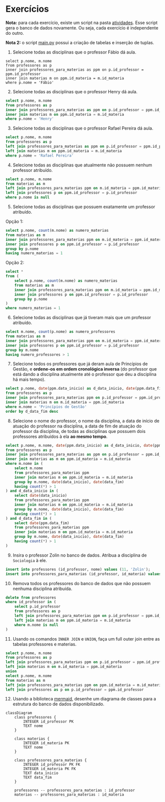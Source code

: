 # Exercícios

**Nota:** para cada exercício, existe um script na pasta [atividades](../gabarito). Esse script gera o banco de dados 
novamente. Ou seja, cada exercício é independente do outro.

**Nota 2:** o script [main.py](../gabarito/main.py) possui a criação de tabelas e inserção de tuplas. 

1. Selecione todas as disciplinas que o professor Fábio dá aula.

```sqlite
select p.nome, m.nome
from professores as p
inner join professores_para_materias as ppm on p.id_professor = ppm.id_professor
inner join materias m on ppm.id_materia = m.id_materia
where p.nome = 'Fábio'
```

2. Selecione todas as disciplinas que o professor Henry dá aula.

```sql
select p.nome, m.nome
from professores as p
inner join professores_para_materias as ppm on p.id_professor = ppm.id_professor
inner join materias m on ppm.id_materia = m.id_materia
where p.nome = 'Henry'
```

3. Selecione todas as disciplinas que o professor Rafael Pereira dá aula.

```sql
select p.nome, m.nome
from professores as p
left join professores_para_materias as ppm on p.id_professor = ppm.id_professor
left join materias m on ppm.id_materia = m.id_materia
where p.nome = 'Rafael Pereira'
```

4. Selecione todas as disciplinas que atualmente não possuem nenhum professor atribuído.

```sql
select p.nome, m.nome
from materias as m
left join professores_para_materias ppm on m.id_materia = ppm.id_materia
left join professores p on ppm.id_professor = p.id_professor
where p.nome is null
```

5. Selecione todas as disciplinas que possuem exatamente um professor atribuído.

Opção 1:

```sql
select p.nome, count(m.nome) as numero_materias
from materias as m
inner join professores_para_materias ppm on m.id_materia = ppm.id_materia
inner join professores p on ppm.id_professor = p.id_professor
group by p.nome
having numero_materias = 1
```

Opção 2:

```sql
select *
from (
    select p.nome, count(m.nome) as numero_materias
    from materias as m
    inner join professores_para_materias ppm on m.id_materia = ppm.id_materia
    inner join professores p on ppm.id_professor = p.id_professor
    group by p.nome
)
where numero_materias = 1
```

6. Selecione todas as disciplinas que já tiveram mais que um professor atribuído.

```sql
select m.nome, count(p.nome) as numero_professores
from materias as m
inner join professores_para_materias ppm on m.id_materia = ppm.id_materia
inner join professores p on ppm.id_professor = p.id_professor
group by m.nome
having numero_professores > 1
```

7. Selecione todos os professores que já deram aula de Princípios de Gestão, e **ordene-os em ordem cronológica 
   inversa** (do professor que está dando a disciplina atualmente até o professor que deu a disciplina há mais tempo).

```sql
select p.nome, date(ppm.data_inicio) as d_data_inicio, date(ppm.data_fim) as d_data_fim
from professores as p
inner join professores_para_materias ppm on p.id_professor = ppm.id_professor
inner join materias m on m.id_materia = ppm.id_materia
where m.nome = 'Princípios de Gestão'
order by d_data_fim desc
```

8. Selecione o nome do professor, o nome da disciplina, a data de início de atuação do professor na disciplina, 
   a data de fim de atuação do professor da disciplina, de todas as disciplinas que possuem dois professores atribuídos
   à ela **ao mesmo tempo**.

```sql
select p.nome, m.nome, date(ppm.data_inicio) as d_data_inicio, date(ppm.data_fim) as d_data_fim
from professores as p
inner join professores_para_materias as ppm on p.id_professor = ppm.id_professor
inner join materias as m on ppm.id_materia = m.id_materia
where m.nome in (
    select m.nome
    from professores_para_materias ppm
    inner join materias m on ppm.id_materia = m.id_materia
    group by m.nome, date(data_inicio), date(data_fim)
    having count(*) > 1
) and d_data_inicio in (
    select date(data_inicio)
    from professores_para_materias ppm
    inner join materias m on ppm.id_materia = m.id_materia
    group by m.nome, date(data_inicio), date(data_fim)
    having count(*) > 1
) and d_data_fim in (
    select date(ppm.data_fim)
    from professores_para_materias ppm
    inner join materias m on ppm.id_materia = m.id_materia
    group by m.nome, date(data_inicio), date(data_fim)
    having count(*) > 1
)
```

9. Insira o professor Zolin no banco de dados. Atribua a disciplina de `Sociologia` à ele.

```sql
insert into professores (id_professor, nome) values (11, 'Zolin');
insert into professores_para_materias (id_professor, id_materia) values (11, 4);
```

10. Remova todos os professores do banco de dados que não possuem nenhuma disciplina atribuída.

```sql
delete from professores
where id_professor in (
    select p.id_professor
    from professores as p
    left join professores_para_materias ppm on p.id_professor = ppm.id_professor
    left join materias m on ppm.id_materia = m.id_materia
    where m.nome is null
)
```

11. Usando os comandos `INNER JOIN` e `UNION`, faça um full outer join entre as tabelas professores e materias.

```sql
select p.nome, m.nome
from professores as p
left join professores_para_materias ppm on p.id_professor = ppm.id_professor
left join materias m on m.id_materia = ppm.id_materia
union
select p.nome, m.nome
from materias as m
left join professores_para_materias ppm on ppm.id_materia = m.id_materia
left join professores as p on p.id_professor = ppm.id_professor
```

12. Usando a biblioteca [mermaid](https://mermaid-js.github.io/mermaid/#/), desenhe um diagrama de classes para a 
    estrutura do banco de dados disponibilizado. 
    
```mermaid
classDiagram
    class professores {
        INTEGER id_professor PK
        TEXT nome
    }
    
    class materias {
        INTEGER id_materia PK
        TEXT nome
    }
    
    class professores_para_materias {
        INTEGER id_professor PK FK
        INTEGER id_materia PK FK
        TEXT data_inicio
        TEXT data_fim 
    }
    
    professores -- professores_para_materias : id_professor
    materias -- professores_para_materias : id_materia
```